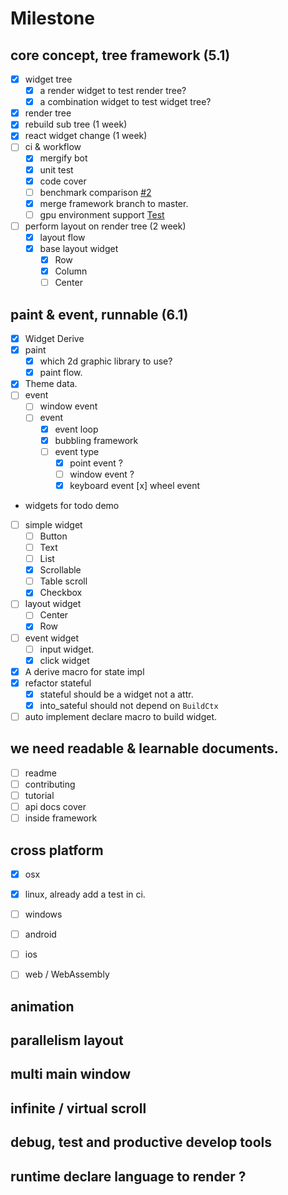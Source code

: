 # Milestone

## core concept, tree framework (5.1)
 
- [x] widget tree
  - [x] a render widget to test render tree?
  - [x] a combination widget to test widget tree?
- [x] render tree
- [x] rebuild sub tree (1 week)
- [x] react widget change (1 week)
- [ ] ci & workflow
  - [x] mergify bot
  - [x] unit test 
  - [x] code cover
  - [ ] benchmark comparison [#2](https://github.com/M-Adoo/Holiday/issues/2)
  - [x] merge framework branch to master.
  - [ ] gpu environment support [Test](./doc/develope.md#Test)
- [ ] perform layout on render tree (2 week)
  - [x] layout flow
  - [x] base layout widget
    - [x] Row
    - [x] Column
    - [ ] Center

## paint & event, runnable (6.1)

- [x] Widget Derive
- [x] paint
  - [x] which 2d graphic library to use?
  - [x] paint flow.
- [x] Theme data.
- [ ] event  
  - [ ] window event
  - [ ] event 
    - [x] event loop
    - [x] bubbling framework
    - [ ] event type
      - [x] point event ?
      - [ ] window event ?
      - [x] keyboard event
        [x] wheel event

- widgets for todo demo
- [ ] simple widget
  - [ ] Button
  - [ ] Text
  - [ ] List
  - [x] Scrollable
  - [ ] Table scroll
  - [x] Checkbox
- [ ] layout widget
  - [ ] Center
  - [x] Row
- [ ] event widget
  - [ ] input widget.
  - [x] click widget

- [x] A derive macro for state impl
- [x] refactor stateful
  - [x] stateful should be a widget not a attr.
  - [x] into_sateful should not depend on `BuildCtx`
- [ ] auto implement declare macro to build widget.

##  we need readable & learnable documents.

- [ ] readme
- [ ] contributing
- [ ] tutorial
- [ ] api docs cover
- [ ] inside framework

## cross platform

- [x] osx
- [x] linux, already add a test in ci.
- [ ] windows
- [ ] android
- [ ] ios
- [ ] web / WebAssembly


## animation

## parallelism layout 

## multi main window

## infinite / virtual scroll

## debug, test and productive develop tools

## runtime declare language to render ?
